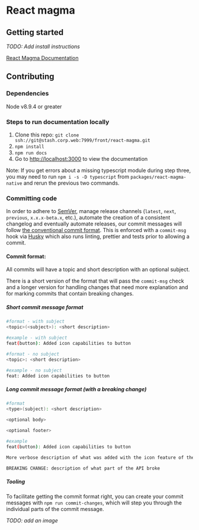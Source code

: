 # React magma

## Getting started

_TODO: Add install instructions_

[React Magma Documentation](http://react-magma.apps.dev.cengage.io/)

## Contributing

### Dependencies

Node v8.9.4 or greater

### Steps to run documentation locally

1. Clone this repo: `git clone ssh://git@stash.corp.web:7999/front/react-magma.git`
2. `npm install`
3. `npm run docs`
4. Go to [http://localhost:3000](http://localhost:3000) to view the documentation

Note: If you get errors about a missing typescript module during step three, you may need to run `npm i -s -D typescript` from `packages/react-magma-native` and rerun the previous two commands.

### Committing code

In order to adhere to [SemVer](https://semver.org/), manage release channels (`latest`, `next`, `previous`, `x.x.x-beta.x`, etc.), automate the creation of a consistent changelog and eventually automate releases, our commit messages will follow [the conventional commit format](https://www.conventionalcommits.org/en/v1.0.0-beta.2/). This is enforced with a `commit-msg` hook via [Husky](https://github.com/typicode/husky) which also runs linting, prettier and tests prior to allowing a commit.

#### Commit format:

All commits will have a topic and short description with an optional subject.

There is a short version of the format that will pass the `commit-msg` check and a longer version for handling changes that need more explanation and for marking commits that contain breaking changes.

##### Short commit message format

```bash
#format - with subject
<topic>(<subject>): <short description>

#example - with subject
feat(button): Added icon capabilities to button

#format - no subject
<topic>: <short description>

#example - no subject
feat: Added icon capabilities to button
```

##### Long commit message format (with a breaking change)

```bash
#format
<type>(subject): <short description>

<optional body>

<optional footer>

#example
feat(button): Added icon capabilities to button

More verbose description of what was added with the icon feature of the button.

BREAKING CHANGE: description of what part of the API broke
```

##### Tooling

To facilitate getting the commit format right, you can create your commit messages with `npm run commit-changes`, which will step you through the individual parts of the commit message.

_TODO: add an image_
